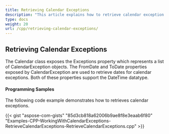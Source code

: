 ```yaml
---
title: Retrieving Calendar Exceptions
description: "This article explains how to retrieve calendar exception data using Aspose.Tasks for C++."
type: docs
weight: 20
url: /cpp/retrieving-calendar-exceptions/
---
```


## **Retrieving Calendar Exceptions**
The Calendar class exposes the Exceptions property which represents a list of CalendarException objects. The FromDate and ToDate properties exposed by CalendarException are used to retrieve dates for calendar exceptions. Both of these properties support the DateTime datatype.

#### **Programming Samples**
The following code example demonstrates how to retrieves calendar exceptions.

{{< gist "aspose-com-gists" "85d3cb818a62006b9ae8f8e3eaab6f80" "Examples-CPP-WorkingWithCalendarExceptions-RetrieveCalendarExceptions-RetrieveCalendarExceptions.cpp" >}}
